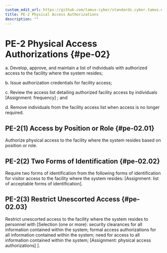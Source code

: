 ```yaml
---
custom_edit_url: https://github.com/tamus-cyber/standards.cyber.tamus.edu/tree/main/content/tamus.edu/TAMUS_profile.xml
title: PE-2 Physical Access Authorizations
description: ""
---
```


# PE-2 Physical Access Authorizations {#pe-02}

a. Develop, approve, and maintain a list of individuals with authorized access to the facility where the system resides;

b. Issue authorization credentials for facility access;

c. Review the access list detailing authorized facility access by individuals [Assignment: frequency] ; and

d. Remove individuals from the facility access list when access is no longer required.

## PE-2(1) Access by Position or Role {#pe-02.01}

Authorize physical access to the facility where the system resides based on position or role.

## PE-2(2) Two Forms of Identification {#pe-02.02}

Require two forms of identification from the following forms of identification for visitor access to the facility where the system resides: [Assignment: list of acceptable forms of identification].

## PE-2(3) Restrict Unescorted Access {#pe-02.03}

Restrict unescorted access to the facility where the system resides to personnel with [Selection (one or more): security clearances for all information contained within the system; formal access authorizations for all information contained within the system; need for access to all information contained within the system; 
                     [Assignment: physical access authorizations]
                  ].

